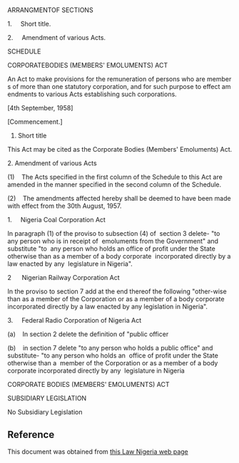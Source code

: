 # 

ARRANGMENTOF SECTIONS

1.     Short title.

2.     Amendment of various Acts.

SCHEDULE

CORPORATEBODIES (MEMBERS' EMOLUMENTS) ACT

An Act to make provisions for the remuneration of persons who are members of more than one statutory corporation, and for such purpose to effect amendments to various Acts establishing such corporations.

[4th September, 1958]

[Commencement.]

1. Short title

This Act may be cited as the Corporate Bodies (Members' Emoluments) Act.

2. Amendment of various Acts

(1)    The Acts specified in the first column of the Schedule to this Act are amended in the manner specified in the second column of the Schedule.

(2)    The amendments affected hereby shall be deemed to have been made with effect from the 30th August, 1957.

1.     Nigeria Coal Corporation Act

In paragraph (1) of the proviso to subsection (4) of  section 3 delete- "to any person who is in receipt of  emoluments from the Government" and substitute "to  any person who holds an office of profit under the State otherwise than as a member of a body corporate  incorporated directly by a law enacted by any  legislature in Nigeria".

2      Nigerian Railway Corporation Act

In the proviso to section 7 add at the end thereof the following "other-wise than as a member of the Corporation or as a member of a body corporate incorporated directly by a law enacted by any legislation in Nigeria".

3.     Federal Radio Corporation of Nigeria Act

(a)    In section 2 delete the definition of "public officer

(b)    in section 7 delete "to any person who holds a public office" and substitute- "to any person who holds an  office of profit under the State otherwise than a  member of the Corporation or as a member of a body  corporate incorporated directly by any  legislature in Nigeria

CORPORATE BODIES (MEMBERS' EMOLUMENTS) ACT

SUBSIDIARY LEGISLATION

No Subsidiary Legislation

## Reference

This document was obtained from [this Law Nigeria web page](http://www.lawnigeria.com/LFN/C/Corporate-Bodies%28Members-Emoluments%29Act.php)
